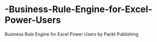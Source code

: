# -Business-Rule-Engine-for-Excel-Power-Users
 Business Rule Engine for Excel Power Users by Packt Publishing
